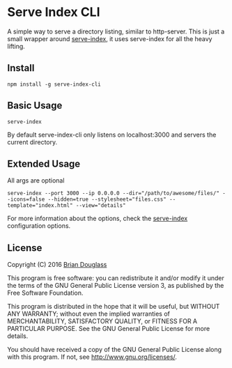 # Serve Index CLI

A simple way to serve a directory listing, similar to http-server.
This is just a small wrapper around [serve-index](https://github.com/expressjs/serve-index),
it uses serve-index for all the heavy lifting.

## Install

`npm install -g serve-index-cli`

## Basic Usage

`serve-index`

By default serve-index-cli only listens on localhost:3000 and servers the current directory.

## Extended Usage

All args are optional

`serve-index --port 3000 --ip 0.0.0.0 --dir="/path/to/awesome/files/" --icons=false --hidden=true --stylesheet="files.css" --template="index.html" --view="details"`

For more information about the options, check the [serve-index](https://github.com/expressjs/serve-index) configuration options.

## License

Copyright (C) 2016 [Brian Douglass](http://bhdouglass.com/)

This program is free software: you can redistribute it and/or modify it under the terms of the GNU General Public License version 3, as published
by the Free Software Foundation.

This program is distributed in the hope that it will be useful, but WITHOUT ANY WARRANTY; without even the implied warranties of MERCHANTABILITY, SATISFACTORY QUALITY, or FITNESS FOR A PARTICULAR PURPOSE.  See the GNU General Public License for more details.

You should have received a copy of the GNU General Public License along with this program.  If not, see <http://www.gnu.org/licenses/>.
